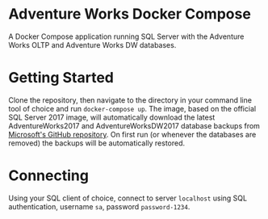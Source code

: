 # Adventure Works Docker Compose
A Docker Compose application running SQL Server with the Adventure Works OLTP and Adventure Works DW databases.

# Getting Started
Clone the repository, then navigate to the directory in your command line tool of choice and run `docker-compose up`. The image, based on the official SQL Server 2017 image, will automatically download the latest AdventureWorks2017 and AdventureWorksDW2017 database backups from [Microsoft's GitHub repository](https://github.com/Microsoft/sql-server-samples/releases/tag/adventureworks). On first run (or whenever the databases are removed) the backups will be automatically restored.

# Connecting
Using your SQL client of choice, connect to server `localhost` using SQL authentication, username `sa`, password `password-1234`.